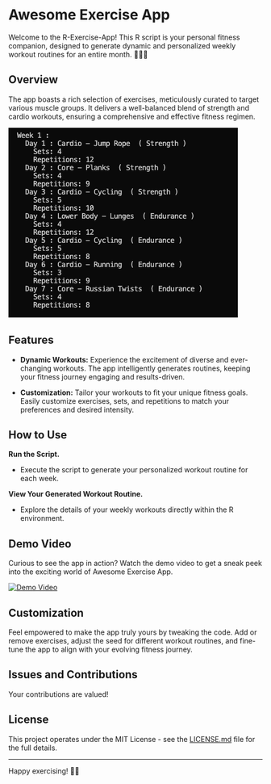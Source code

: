 # Awesome Exercise App

Welcome to the R-Exercise-App! This R script is your personal fitness companion, designed to generate dynamic and personalized weekly workout routines for an entire month. 🏋️‍♂️💪

## Overview

The app boasts a rich selection of exercises, meticulously curated to target various muscle groups. It delivers a well-balanced blend of strength and cardio workouts, ensuring a comprehensive and effective fitness regimen.

![Workout](./7A4FEA29-493F-4556-B379-08E1543C4B0C.png)

## Features

- **Dynamic Workouts:** Experience the excitement of diverse and ever-changing workouts. The app intelligently generates routines, keeping your fitness journey engaging and results-driven.

- **Customization:** Tailor your workouts to fit your unique fitness goals. Easily customize exercises, sets, and repetitions to match your preferences and desired intensity.

## How to Use

**Run the Script.**
   - Execute the script to generate your personalized workout routine for each week.

 **View Your Generated Workout Routine.**
   - Explore the details of your weekly workouts directly within the R environment.



## Demo Video

Curious to see the app in action? Watch the demo video to get a sneak peek into the exciting world of Awesome Exercise App.

[![Demo Video](https://your-video-thumbnail-url.com)](https://your-video-url.com)

## Customization

Feel empowered to make the app truly yours by tweaking the code. Add or remove exercises, adjust the seed for different workout routines, and fine-tune the app to align with your evolving fitness journey.

## Issues and Contributions

Your contributions are valued!

## License

This project operates under the MIT License - see the [LICENSE.md](LICENSE.md) file for the full details.

---

Happy exercising! 💪🚀
